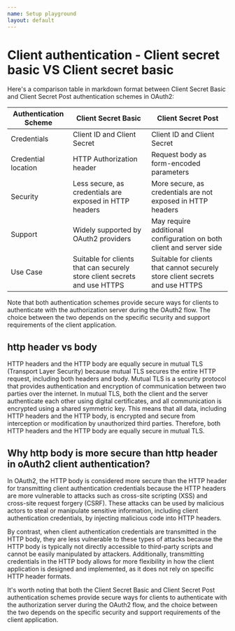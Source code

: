 ```yaml
---
name: Setup playground
layout: default
---
```


# Client authentication - Client secret basic VS Client secret basic


Here's a comparison table in markdown format between Client Secret Basic and Client Secret Post authentication schemes in OAuth2:

| Authentication Scheme | Client Secret Basic | Client Secret Post |
| --------------------- | ------------------- | ------------------ |
| Credentials            | Client ID and Client Secret | Client ID and Client Secret |
| Credential location    | HTTP Authorization header | Request body as form-encoded parameters |
| Security               | Less secure, as credentials are exposed in HTTP headers | More secure, as credentials are not exposed in HTTP headers |
| Support                | Widely supported by OAuth2 providers | May require additional configuration on both client and server side |
| Use Case               | Suitable for clients that can securely store client secrets and use HTTPS | Suitable for clients that cannot securely store client secrets and use HTTPS |

Note that both authentication schemes provide secure ways for clients to authenticate with the authorization server during the OAuth2 flow. The choice between the two depends on the specific security and support requirements of the client application.

## http header vs body

HTTP headers and the HTTP body are equally secure in mutual TLS (Transport Layer Security) because mutual TLS secures the entire HTTP request, including both headers and body. Mutual TLS is a security protocol that provides authentication and encryption of communication between two parties over the internet. In mutual TLS, both the client and the server authenticate each other using digital certificates, and all communication is encrypted using a shared symmetric key. This means that all data, including HTTP headers and the HTTP body, is encrypted and secure from interception or modification by unauthorized third parties. Therefore, both HTTP headers and the HTTP body are equally secure in mutual TLS.


## Why http body is more secure than http header in oAuth2 client authentication?

In OAuth2, the HTTP body is considered more secure than the HTTP header for transmitting client authentication credentials because the HTTP headers are more vulnerable to attacks such as cross-site scripting (XSS) and cross-site request forgery (CSRF). These attacks can be used by malicious actors to steal or manipulate sensitive information, including client authentication credentials, by injecting malicious code into HTTP headers.

By contrast, when client authentication credentials are transmitted in the HTTP body, they are less vulnerable to these types of attacks because the HTTP body is typically not directly accessible to third-party scripts and cannot be easily manipulated by attackers. Additionally, transmitting credentials in the HTTP body allows for more flexibility in how the client application is designed and implemented, as it does not rely on specific HTTP header formats.

It's worth noting that both the Client Secret Basic and Client Secret Post authentication schemes provide secure ways for clients to authenticate with the authorization server during the OAuth2 flow, and the choice between the two depends on the specific security and support requirements of the client application.







